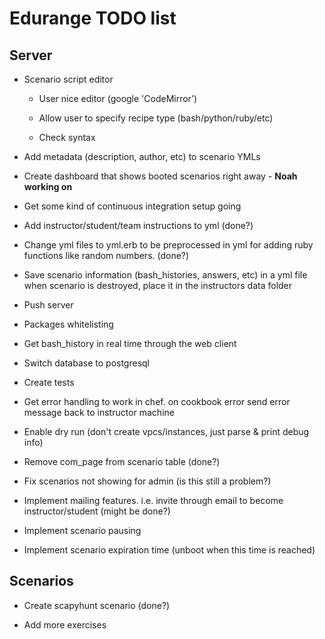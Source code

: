 # Edurange TODO list

## Server

- Scenario script editor

  - User nice editor (google 'CodeMirror')

  - Allow user to specify recipe type (bash/python/ruby/etc)

  - Check syntax

- Add metadata (description, author, etc) to scenario YMLs

- Create dashboard that shows booted scenarios right away - **Noah working on**

- Get some kind of continuous integration setup going

- Add instructor/student/team instructions to yml (done?)

- Change yml files to yml.erb to be preprocessed in yml for adding ruby functions like random numbers. (done?)

- Save scenario information (bash_histories, answers, etc) in a yml file when scenario is destroyed, place it in the instructors data folder

- Push server

- Packages whitelisting

- Get bash_history in real time through the web client

- Switch database to postgresql

- Create tests

- Get error handling to work in chef. on cookbook error send error message back to instructor machine

- Enable dry run (don't create vpcs/instances, just parse & print debug info)

- Remove com_page from scenario table (done?)

- Fix scenarios not showing for admin (is this still a problem?)

- Implement mailing features. i.e. invite through email to become instructor/student (might be done?)

- Implement scenario pausing

- Implement scenario expiration time (unboot when this time is reached)

## Scenarios

- Create scapyhunt scenario (done?)

- Add more exercises
